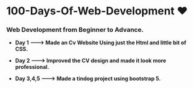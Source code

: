 # 100-Days-Of-Web-Development ❤️
<h3> Web Development from Beginner to Advance.</h3>
<ul> 
  <li> 
<p><strong> Day 1 ---> Made an Cv Website Using just the Html and little bit of CSS. </strong> </p>
  </li>
  <li>
    <p><strong> Day 2 ---> Improved the CV design and made it look more professional. </strong> </p>
  </li>
   <li>
    <p><strong> Day 3,4,5 ---> Made a tindog project using bootstrap 5.</strong> </p>
  </li>
</ul>

